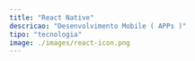 ```yaml
---
title: "React Native"
descricao: "Desenvolvimento Mobile ( APPs )"
tipo: "tecnologia"
image: ./images/react-icon.png
---
```

